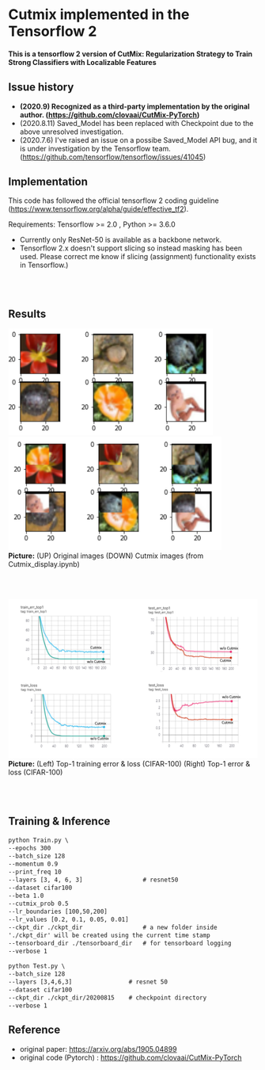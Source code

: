 
# Cutmix implemented in the Tensorflow 2

#### This is a tensorflow 2 version of CutMix: Regularization Strategy to Train Strong Classifiers with Localizable Features 

## Issue history
- <strong> (2020.9) Recognized as a third-party implementation by the original author. (https://github.com/clovaai/CutMix-PyTorch) </strong>
- (2020.8.11) Saved_Model has been replaced with Checkpoint due to the above unresolved investigation.
- (2020.7.6) I've raised an issue on a possibe Saved_Model API bug, and it is under investigation by the Tensorflow team.    (https://github.com/tensorflow/tensorflow/issues/41045) 


## Implementation
This code has followed the official tensorflow 2 coding guideline (https://www.tensorflow.org/alpha/guide/effective_tf2). 

Requirements: Tensorflow >= 2.0 , Python >= 3.6.0

- Currently only ResNet-50 is available as a backbone network.
- Tensorflow 2.x doesn't support slicing so instead masking has been used. Please correct me know if slicing (assignment) functionality exists in Tensorflow.)  

<br/>
<br/>

## Results

![Representative image](https://github.com/jis478/Tensorflow/blob/master/TF2.0/Cutmix/imgs/original.PNG) \
![Representative image](https://github.com/jis478/Tensorflow/blob/master/TF2.0/Cutmix/imgs/cutmix.PNG) \
**Picture:** (UP) Original images (DOWN) Cutmix images (from Cutmix_display.ipynb)

<br/>
<br/>

![Representative image](https://github.com/jis478/Tensorflow/blob/master/TF2.0/Cutmix/imgs/plots3.PNG) \
**Picture:**  (Left) Top-1 training error & loss (CIFAR-100)   (Right) Top-1 error & loss (CIFAR-100) 
                            
<br/>
<br/>

## Training & Inference 

``` 
python Train.py \
--epochs 300
--batch_size 128
--momentum 0.9
--print_freq 10
--layers [3, 4, 6, 3]                 # resnet50
--dataset cifar100
--beta 1.0
--cutmix_prob 0.5
--lr_boundaries [100,50,200]
--lr_values [0.2, 0.1, 0.05, 0.01]
--ckpt_dir ./ckpt_dir                 # a new folder inside './ckpt_dir' will be created using the current time stamp 
--tensorboard_dir ./tensorboard_dir   # for tensorboard logging
--verbose 1
```


``` 
python Test.py \
--batch_size 128
--layers [3,4,6,3]                # resnet 50
--dataset cifar100
--ckpt_dir ./ckpt_dir/20200815    # checkpoint directory  
--verbose 1
```

## Reference
- original paper: https://arxiv.org/abs/1905.04899
- original code (Pytorch) : https://github.com/clovaai/CutMix-PyTorch
